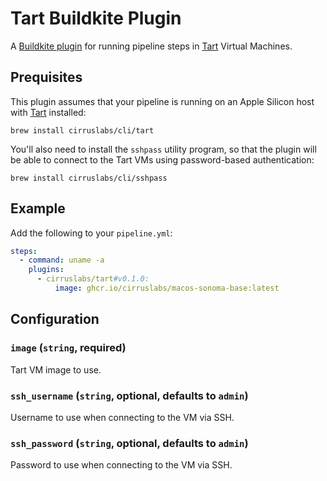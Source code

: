 # Tart Buildkite Plugin

A [Buildkite plugin](https://buildkite.com/docs/plugins) for running pipeline steps in [Tart](https://github.com/cirruslabs/tart) Virtual Machines.

## Prequisites

This plugin assumes that your pipeline is running on an Apple Silicon host with [Tart](https://tart.run/) installed:

```
brew install cirruslabs/cli/tart
```

You'll also need to install the `sshpass` utility program, so that the plugin will be able to connect to the Tart VMs using password-based authentication:

```
brew install cirruslabs/cli/sshpass
```

## Example

Add the following to your `pipeline.yml`:

```yml
steps:
  - command: uname -a
    plugins:
      - cirruslabs/tart#v0.1.0:
          image: ghcr.io/cirruslabs/macos-sonoma-base:latest
```

## Configuration

### `image` (`string`, required)

Tart VM image to use.

### `ssh_username` (`string`, optional, defaults to `admin`)

Username to use when connecting to the VM via SSH.

### `ssh_password` (`string`, optional, defaults to `admin`)

Password to use when connecting to the VM via SSH.
